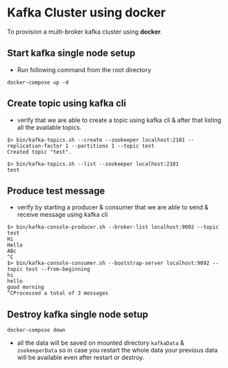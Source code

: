 # Kafka Cluster using docker

To provision a multi-broker kafka cluster using **docker**.

## Start kafka single node setup

- Run following command from the root directory

```
docker-compose up -d
```

## Create topic using kafka cli 

- verify that we are able to create a topic using kafka cli & after that listing all the available topics.

``` 
$> bin/kafka-topics.sh --create --zookeeper localhost:2181 --replication-factor 1 --partitions 1 --topic test
Created topic "test".

$> bin/kafka-topics.sh --list --zookeeper localhost:2181
test
```

## Produce test message 
 
- verify by starting a producer & consumer that we are able to send & receive message using kafka cli

```
$> bin/kafka-console-producer.sh --broker-list localhost:9092 --topic test
Hi
Hello
ABc
^C
$> bin/kafka-console-consumer.sh --bootstrap-server localhost:9092 --topic test --from-beginning
hi
hello
good morning
^CProcessed a total of 3 messages
```

## Destroy kafka single node setup

```
docker-compose down
```

- all the data will be saved on mounted directory `kafkaData` & `zookeeperData` so in case you restart the whole data your previous data will be available even after restart or destroy.